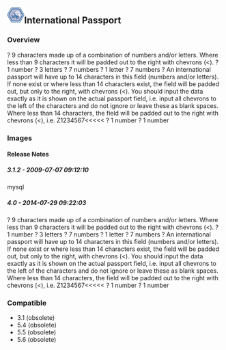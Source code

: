## <img src='./logo.jpg' width='40' height='40'>International Passport

### Overview
? 9 characters made up of a combination of numbers and/or letters. Where less than 9 characters it will be padded out to the right with chevrons (<).
? 1 number
? 3 letters
? 7 numbers
? 1 letter
? 7 numbers
? An international passport will have up to 14 characters in this field (numbers and/or letters). If none exist or where less than 14 characters exist, the field will be padded out, but only to the right, with chevrons (<). You should input the data exactly as it is shown on the actual passport field, i.e. input all chevrons to the left of the characters and do not ignore or leave these as blank spaces. Where less than 14 characters, the field will be padded out to the right with chevrons (<), i.e. Z1234567<<<<<
? 1 number
? 1 number
### Images




#### Release Notes

##### 3.1.2 - 2009-07-07 09:12:10
mysql
##### 4.0 - 2014-07-29 09:22:03
? 9 characters made up of a combination of numbers and/or letters. Where less than 9 characters it will be padded out to the right with chevrons (<).
? 1 number
? 3 letters
? 7 numbers
? 1 letter
? 7 numbers
? An international passport will have up to 14 characters in this field (numbers and/or letters). If none exist or where less than 14 characters exist, the field will be padded out, but only to the right, with chevrons (<). You should input the data exactly as it is shown on the actual passport field, i.e. input all chevrons to the left of the characters and do not ignore or leave these as blank spaces. Where less than 14 characters, the field will be padded out to the right with chevrons (<), i.e. Z1234567<<<<<
? 1 number
? 1 number
### Compatible
 -  3.1 (obsolete)
 -   5.4 (obsolete)
 -   5.5 (obsolete)
 -   5.6 (obsolete)